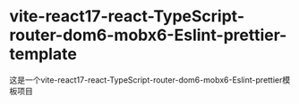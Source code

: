 # vite-react17-react-TypeScript-router-dom6-mobx6-Eslint-prettier-template
这是一个vite-react17-react-TypeScript-router-dom6-mobx6-Eslint-prettier模板项目
